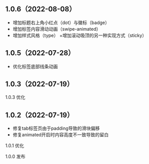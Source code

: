 ## 1.0.6（2022-08-08）
+ 增加标题右上角小红点（dot）与徽标（badge）
+ 增加标签内容滑动动画（swipe-animated）
+ 增加样式风格（type）
+增加滚动吸顶的另一种实现方式（sticky）
## 1.0.5（2022-07-28）
+ 优化标签底部线条动画
## 1.0.3（2022-07-19）
1.0.3 优化
## 1.0.2（2022-07-19）
+ 修复tab标签页由于padding导致的滑块偏移
+ 修复animated开启时内容高度不一致导致的留白

1.0.1 优化

1.0.0 发布
